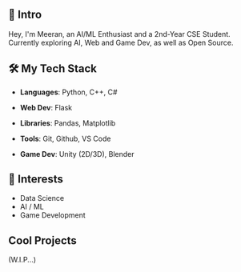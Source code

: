 ## 👋 Intro

Hey, I'm Meeran, an AI/ML Enthusiast and a 2nd-Year CSE Student. Currently exploring AI, Web and Game Dev, as well as Open Source.

## 🛠️ My Tech Stack

- **Languages**: Python, C++, C#
- **Web Dev**: Flask
- **Libraries**: Pandas, Matplotlib
- **Tools**: Git, Github, VS Code

- **Game Dev**: Unity (2D/3D), Blender

## 🎯 Interests

- Data Science
- AI / ML
- Game Development

## Cool Projects

(W.I.P...)
